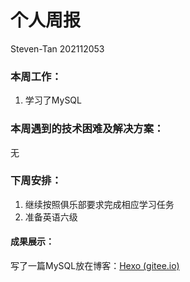 # 个人周报

Steven-Tan 202112053

### 本周工作：

1. 学习了MySQL

### 本周遇到的技术困难及解决方案：

无

### 下周安排：

1. 继续按照俱乐部要求完成相应学习任务
2. 准备英语六级

#### 成果展示：

写了一篇MySQL放在博客：[Hexo (gitee.io)](https://tan-siwen.gitee.io/)